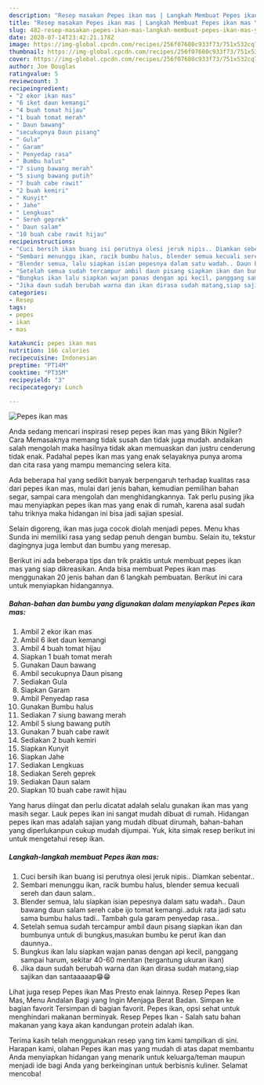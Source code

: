 ```yaml
---
description: "Resep masakan Pepes ikan mas | Langkah Membuat Pepes ikan mas Yang Enak Banget"
title: "Resep masakan Pepes ikan mas | Langkah Membuat Pepes ikan mas Yang Enak Banget"
slug: 482-resep-masakan-pepes-ikan-mas-langkah-membuat-pepes-ikan-mas-yang-enak-banget
date: 2020-07-14T23:42:21.178Z
image: https://img-global.cpcdn.com/recipes/256f07680c933f73/751x532cq70/pepes-ikan-mas-foto-resep-utama.jpg
thumbnail: https://img-global.cpcdn.com/recipes/256f07680c933f73/751x532cq70/pepes-ikan-mas-foto-resep-utama.jpg
cover: https://img-global.cpcdn.com/recipes/256f07680c933f73/751x532cq70/pepes-ikan-mas-foto-resep-utama.jpg
author: Joe Douglas
ratingvalue: 5
reviewcount: 3
recipeingredient:
- "2 ekor ikan mas"
- "6 iket daun kemangi"
- "4 buah tomat hijau"
- "1 buah tomat merah"
- " Daun bawang"
- "secukupnya Daun pisang"
- " Gula"
- " Garam"
- " Penyedap rasa"
- " Bumbu halus"
- "7 siung bawang merah"
- "5 siung bawang putih"
- "7 buah cabe rawit"
- "2 buah kemiri"
- " Kunyit"
- " Jahe"
- " Lengkuas"
- " Sereh geprek"
- " Daun salam"
- "10 buah cabe rawit hijau"
recipeinstructions:
- "Cuci bersih ikan buang isi perutnya olesi jeruk nipis.. Diamkan sebentar.."
- "Sembari menunggu ikan, racik bumbu halus, blender semua kecuali sereh dan daun salam.."
- "Blender semua, lalu siapkan isian pepesnya dalam satu wadah.. Daun bawang daun salam sereh cabe ijo tomat kemangi..aduk rata jadi satu sama bumbu halus tadi.. Tambah gula garam penyedap rasa.."
- "Setelah semua sudah tercampur ambil daun pisang siapkan ikan dan bumbunya untuk di bungkus,masukan bumbu ke perut ikan dan daunnya.."
- "Bungkus ikan lalu siapkan wajan panas dengan api kecil, panggang sampai harum, sekitar 40-60 menitan (tergantung ukuran ikan)"
- "Jika daun sudah berubah warna dan ikan dirasa sudah matang,siap sajikan dan santaaaaap😁😁"
categories:
- Resep
tags:
- pepes
- ikan
- mas

katakunci: pepes ikan mas 
nutrition: 166 calories
recipecuisine: Indonesian
preptime: "PT14M"
cooktime: "PT35M"
recipeyield: "3"
recipecategory: Lunch

---
```



![Pepes ikan mas](https://img-global.cpcdn.com/recipes/256f07680c933f73/751x532cq70/pepes-ikan-mas-foto-resep-utama.jpg)

Anda sedang mencari inspirasi resep pepes ikan mas yang Bikin Ngiler? Cara Memasaknya memang tidak susah dan tidak juga mudah. andaikan salah mengolah maka hasilnya tidak akan memuaskan dan justru cenderung tidak enak. Padahal pepes ikan mas yang enak selayaknya punya aroma dan cita rasa yang mampu memancing selera kita.

Ada beberapa hal yang sedikit banyak berpengaruh terhadap kualitas rasa dari pepes ikan mas, mulai dari jenis bahan, kemudian pemilihan bahan segar, sampai cara mengolah dan menghidangkannya. Tak perlu pusing jika mau menyiapkan pepes ikan mas yang enak di rumah, karena asal sudah tahu triknya maka hidangan ini bisa jadi sajian spesial.

Selain digoreng, ikan mas juga cocok diolah menjadi pepes. Menu khas Sunda ini memiliki rasa yang sedap penuh dengan bumbu. Selain itu, tekstur dagingnya juga lembut dan bumbu yang meresap.


Berikut ini ada beberapa tips dan trik praktis untuk membuat pepes ikan mas yang siap dikreasikan. Anda bisa membuat Pepes ikan mas menggunakan 20 jenis bahan dan 6 langkah pembuatan. Berikut ini cara untuk menyiapkan hidangannya.

<!--inarticleads1-->

##### Bahan-bahan dan bumbu yang digunakan dalam menyiapkan Pepes ikan mas:

1. Ambil 2 ekor ikan mas
1. Ambil 6 iket daun kemangi
1. Ambil 4 buah tomat hijau
1. Siapkan 1 buah tomat merah
1. Gunakan  Daun bawang
1. Ambil secukupnya Daun pisang
1. Sediakan  Gula
1. Siapkan  Garam
1. Ambil  Penyedap rasa
1. Gunakan  Bumbu halus
1. Sediakan 7 siung bawang merah
1. Ambil 5 siung bawang putih
1. Gunakan 7 buah cabe rawit
1. Sediakan 2 buah kemiri
1. Siapkan  Kunyit
1. Siapkan  Jahe
1. Sediakan  Lengkuas
1. Sediakan  Sereh geprek
1. Sediakan  Daun salam
1. Siapkan 10 buah cabe rawit hijau


Yang harus diingat dan perlu dicatat adalah selalu gunakan ikan mas yang masih segar. Lauk pepes ikan ini sangat mudah dibuat di rumah. Hidangan pepes ikan mas adalah sajian yang mudah dibuat dirumah, bahan-bahan yang diperlukanpun cukup mudah dijumpai. Yuk, kita simak resep berikut ini untuk mengetahui resep ikan. 

<!--inarticleads2-->

##### Langkah-langkah membuat Pepes ikan mas:

1. Cuci bersih ikan buang isi perutnya olesi jeruk nipis.. Diamkan sebentar..
1. Sembari menunggu ikan, racik bumbu halus, blender semua kecuali sereh dan daun salam..
1. Blender semua, lalu siapkan isian pepesnya dalam satu wadah.. Daun bawang daun salam sereh cabe ijo tomat kemangi..aduk rata jadi satu sama bumbu halus tadi.. Tambah gula garam penyedap rasa..
1. Setelah semua sudah tercampur ambil daun pisang siapkan ikan dan bumbunya untuk di bungkus,masukan bumbu ke perut ikan dan daunnya..
1. Bungkus ikan lalu siapkan wajan panas dengan api kecil, panggang sampai harum, sekitar 40-60 menitan (tergantung ukuran ikan)
1. Jika daun sudah berubah warna dan ikan dirasa sudah matang,siap sajikan dan santaaaaap😁😁


Lihat juga resep Pepes ikan Mas Presto enak lainnya. Resep Pepes Ikan Mas, Menu Andalan Bagi yang Ingin Menjaga Berat Badan. Simpan ke bagian favorit Tersimpan di bagian favorit. Pepes ikan, opsi sehat untuk menghindari makanan berminyak. Resep Pepes Ikan - Salah satu bahan makanan yang kaya akan kandungan protein adalah ikan. 

Terima kasih telah menggunakan resep yang tim kami tampilkan di sini. Harapan kami, olahan Pepes ikan mas yang mudah di atas dapat membantu Anda menyiapkan hidangan yang menarik untuk keluarga/teman maupun menjadi ide bagi Anda yang berkeinginan untuk berbisnis kuliner. Selamat mencoba!

